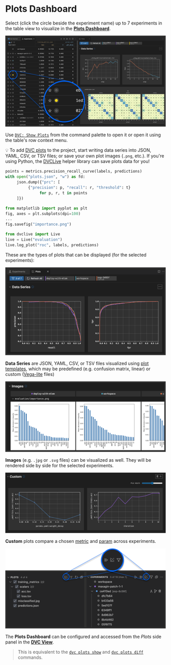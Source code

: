 # Plots Dashboard

Select (click the circle beside the experiment name) up to 7 experiments in the
table view to visualize in the [**Plots Dashboard**](command:dvc.showPlots).

<p align="center">
  <img src="images/click-the-circle-beside-experiment-name.png"
       alt="Select for Plots" />
</p>

Use
[`DVC: Show Plots`](command:workbench.action.quickOpen?%22>DVC:%20Show%20Plots%22)
from the command palette to open it or open it using the table's row context
menu.

[`dvc plots show`]: https://dvc.org/doc/command-reference/plots/show
[`dvc plots diff`]: https://dvc.org/doc/command-reference/plots/diff

💡 To add [DVC plots] to the project, start writing data series into JSON, YAML,
CSV, or TSV files; or save your own plot images (`.png`, etc.). If you're using
Python, the [DVCLive] helper library can save plots data for you!

```python
points = metrics.precision_recall_curve(labels, predictions)
with open("plots.json", "w") as fd:
     json.dump({"prc": [
          {"precision": p, "recall": r, "threshold": t}
               for p, r, t in points
     ]})
```

```python
from matplotlib import pyplot as plt
fig, axes = plt.subplots(dpi=100)
...
fig.savefig("importance.png")
```

```python
from dvclive import Live
live = Live("evaluation")
live.log_plot("roc", labels, predictions)
```

[dvc plots]: https://dvc.org/doc/start/experiments/visualization
[dvclive]: https://dvc.org/doc/dvclive

These are the types of plots that can be displayed (for the selected
experiments):

<p align="center">
  <img src="images/plots-data-series.png"
       alt="Plots: Data Series" />
</p>

**Data Series** are JSON, YAML, CSV, or TSV files visualized using [plot
templates], which may be predefined (e.g. confusion matrix, linear) or custom
([Vega-lite] files)

[plot templates]:
  https://dvc.org/doc/user-guide/experiment-management/visualizing-plots#plot-templates-data-series-only
[vega-lite]: https://vega.github.io/vega-lite/

<p align="center">
  <img src="images/plots-images.png"
       alt="Plots: Images" />
</p>

**Images** (e.g. `.jpg` or `.svg` files) can be visualized as well. They will be
rendered side by side for the selected experiments.

<p align="center">
  <img src="images/plots-custom.png"
       alt="Plots: Custom" />
</p>

**Custom** plots compare a chosen [metric] and [param] across experiments.

[metric]: https://dvc.org/doc/command-reference/metrics
[param]: https://dvc.org/doc/command-reference/params

<p align="center">
  <img src="images/plots-view-icon.png"
       alt="Plots View Icon" />
</p>

The **Plots Dashboard** can be configured and accessed from the _Plots_ side
panel in the [**DVC View**](command:views.dvc-views).

> This is equivalent to the [`dvc plots show`] and [`dvc plots diff`] commands.
